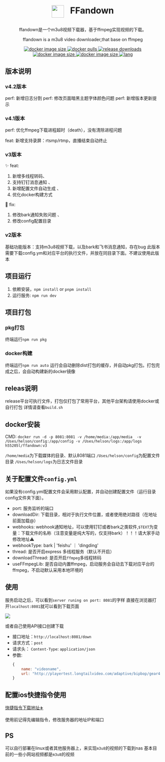 # <p align="center" style="display: flex;justify-content: center;"><img style="margin-right: 20px; width: 40px;" src="https://pic.kblue.site/picgo/ffandown.svg"/> FFandown</p>

<p align="center">ffandown是一个m3u8视频下载器，基于ffmpeg实现视频的下载。
<p align="center">ffandown is a m3u8 video downloader,that base on ffmpeg</p>
<p align="center">
    <a href="https://hub.docker.com/r/h55205l/ffandown">
        <img alt="docker image size" src="https://img.shields.io/docker/image-size/h55205l/ffandown"/>
    </a>
    <a href="https://hub.docker.com/r/h55205l/ffandown">
        <img alt="docker pulls" src="https://img.shields.io/docker/pulls/h55205l/ffandown?style=social"/>
    </a>
    <a href="https://github.com/helson-lin/ffandown">
          <img alt="release downloads" src="https://img.shields.io/github/downloads/helson-lin/ffandown/total?color=brightgreen&label=release%20download"/>
    </a>
    <a href="https://github.com/helson-lin/ffandown">
        <img alt="docker image size" src="https://img.shields.io/badge/platform-macos%7Clinux%7Cwin-brightgreen"/>
    </a>
     <a href="https://github.com/helson-lin/ffandown">
        <img alt="docker image size" src="https://img.shields.io/github/last-commit/helson-lin/ffandown"/>
    </a>
    <a href="/README.md">
        <img alt="lang" src="https://img.shields.io/badge/Lang-EN-brightgreen" />
    </a>
</p>

## 版本说明

### v4.2版本

perf: 新增日志分割
perf: 修改页面暗黑主题字体颜色问题
perf: 新增版本更新提示
### v4.1版本

perf: 优化ffmpeg下载进程超时（death），没有清除进程问题

feat: 新增支持录屏：rtsmp/rtmp，直播结束自动终止

### v3版本
✨ feat:
1. 新增多线程转码、 
2. 支持钉钉消息通知 、
3. 新增配置文件自动生成 、
4. 优化docker构建方式

🐞 fix:
1. 修改bark通知失败问题 、
2. 修改config配置目录


### v2版本

基础功能版本：支持m3u8视频下载，以及bark和飞书消息通知，存在bug 
此版本需要下载config.ym和对应平台的执行文件，并放在同目录下面。不建议使用此版本

## 项目运行

1. 依赖安装，`npm install` or `pnpm install`
2. 运行服务: `npm run dev`


## 项目打包

### pkg打包

终端运行`npm run pkg`

### docker构建

终端运行`npm run auto`
运行会自动删除dist打包的缓存，并自动pkg打包。打包完成之后，会自动构建新的docker镜像
## releas说明

release平台可执行文件，打包仅打包了常用平台，其他平台架构请使用docker或自行打包
详情请查看`build.sh`

## docker安装

CMD:  `docker run -d -p 8081:8081 -v /home/media:/app/media  -v /Uses/helson/config:/app/config -v /Uses/helson/logs:/app/logs h55205l/ffandown:v3`

`/home/media`为下载媒体的目录、默认8081端口
`/Uses/helson/config`为配置文件目录
`/Uses/helson/logs`为日志文件目录

## 关于配置文件`config.yml`

如果没有config.yml配置文件会采用默认配置，并自动创建配置文件（运行目录config文件夹下面）。


- port: 服务监听的端口
- downloadDir: 下载目录，相对于执行文件位置，或者使用绝对路径（在地址前面加载@）
- webhooks: webhook通知地址，可以使用钉钉或者bark之类软件,`$TEXT`为变量：下载文件的名称（注意变量是纯大写的，仅支持bark）！！！请大家手动修改地址⚠️
- webhookType: bark | 'feishu' ｜ 'dingding'
- thread: 是否开启express 多线程服务（默认不开启）
- downloadThread: 是否开启`ffmpeg`多线程转码
- useFFmpegLib: 是否自动内置ffmpeg，启动服务会自动去下载对应平台的ffmpeg，不启动默认采用本地环境的


## 使用

服务启动之后，可以看到`server runing on port: 8081`的字样
直接在浏览器打开`localhost:8081`就可以看到下载页面

![](https://pic.kblue.site/picgo/localhost_8081_.png)


或者自己使用API接口创建下载
- 接口地址：`http://localhost:8081/down`
- 请求方式：`post`
- 请求头： `Content-Type`: `application/json`
- 参数: 
    ```js
    {
        name: "videoname",
        url: "http://playertest.longtailvideo.com/adaptive/bipbop/gear4/prog_index.m3u8"
    }
    ```


## 配置ios快捷指令使用

[快捷指令下载地址✈️](https://www.icloud.com/shortcuts/b185d44fb6574db29c79cb193e5bb079)

使用前记得先编辑指令，修改服务器的地址IP和端口


## PS

可以自行部署在linux或者其他服务器上，来实现`m3u8`的视频的下载到nas
基本目前的一些小网站视频都是`m3u8`的视频
